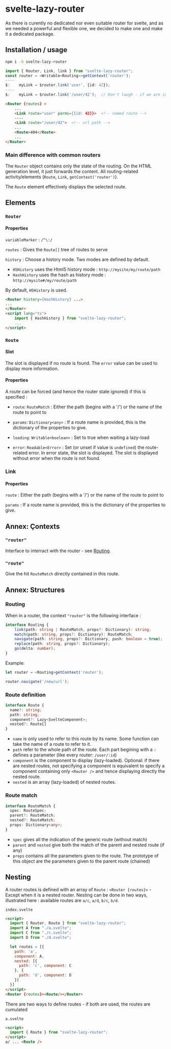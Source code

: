 # svelte-lazy-router

As there is curently no dedicated nor even suitable router for svelte, and as we needed a powerful and flexible one, we decided to make one and make it a dedicated package.

## Installation / usage

```sh
npm i -S svelte-lazy-router
```

```typescript
import { Router, Link, link } from "svelte-lazy-router";
const router = <Writable<Routing>>getContext('router');
----
$:    myLink = $router.link('user', {id: 42});
----
$:    myLink = $router.link('/user/42');  // Don't laugh - if we are in a nested router, this might become `/en/user/42` or `/de/user/42` depending of the parent router
```

```html
<Router {routes} >
    ...
    <Link route="user" parms={{id: 42}}>  <!-- named route -->
    ----
    <Link route="/user/42">  <!-- url path -->
    ...
    <Route>404</Route>
    ...
</Router>
```

### Main difference with common routers

The `Router` object contains only the state of the routing. On the HTML generation level, it just forwards the content. All routing-related activity/elements (`Route`, `Link`, `getContext('router')`).

The `Route` element effectively displays the selected route.

## Elements

### `Router`

#### Properties

`variableMarker`
: `/^\:/`

`routes`
: Gives the `Route[]` tree of routes to serve

`history`
: Choose a history mode. Two modes are defined by default.

- `H5History` uses the Html5 history mode : `http://mysite/my/route/path`
- `HashHistory` uses the hash as history mode : `http://mysite#/my/route/path`

By default, `H5History` is used.

```html
<Router history={HashHistory} ...>
...
</Router>
<script lang="ts">
    import { HashHistory } from "svelte-lazy-router";
    ...
</script>
```

### `Route`

#### Slot

The slot is displayed if no route is found. The `error` value can be used to display more information.

#### Properties

A route can be forced (and hence the router state ignored) if this is specified :

- `route`: `RouteMatch`
: Either the path (begins with a '/') or the name of the route to point to
- `params`: `Dictionary<any>`
: If a route name is provided, this is the dictionary of the properties to give.

- `loading`: `Writable<boolean>`
: Set to true when waiting a lazy-load
- `error`: `Readable<Error>`
: Set (or unset if value is `undefined`) the route-related error. In error state, the slot is displayed. The slot is displayed without error when the route is not found.

### Link

#### Properties

`route`
: Either the path (begins with a '/') or the name of the route to point to

`params`
: If a route name is provided, this is the dictionary of the properties to give.

## Annex: Çontexts

### `"router"`

Interface to interract with the router - see [Routing](#routing).

### `"route"`

Give the hit `RouteMatch` directly contained in this route.

## Annex: Structures

### Routing

When in a router, the context `"router"` is the following interface :

```ts
interface Routing {
    link(path: string | RouteMatch, props?: Dictionary): string;
    match(path: string, props?: Dictionary): RouteMatch;
    navigate(path: string, props?: Dictionary, push: boolean = true);
    replace(path: string, props?: Dictionary);
    go(delta: number);
}
```

Example:

```ts
let router = <Routing>getContext('router');

router.navigate('/new/url');
```

### Route definition

```ts
interface Route {
  name?: string;
  path: string;
  component?: Lazy<SvelteComponent>;
  nested?: Route[]
}
```

- `name` is only used to refer to this route by its name. Some function can take the name of a route to refer to it.
- `path` refer to the whole path of the route. Each part begining with a `:` defines a parameter (like every router: `/user/:id`)
- `component` is the component to display (lazy-loaded). Optional: if there are nested routes, not specifying a component is
 equivalent to specify a component containing only `<Router />` and hence displaying directly the nested route.
- `nested` is an array (lazy-loaded) of nested routes.

### Route match

```ts
interface RouteMatch {
  spec: RouteSpec;
  parent?: RouteMatch;
  nested?: RouteMatch;
  props: Dictionary<any>;
}
```

- `spec` gives all the indication of the generic route (without match)
- `parent` and `nested` give both the match of the parent and nested route (if any)
- `props` contains all the parameters given to the route. The prototype of this object are the parameters given to the parent route (chained)

## Nesting

A router routes is defined with an array of `Route` : `<Router {routes}>` - Except when it is a nested router. Nesting can be done in two ways, illustrated here : available routes are `a/c`, `a/d`, `b/c`, `b/d`.

`index.svelte`

```html
<script>
  import { Router, Route } from "svelte-lazy-router";
  import A from "./a.svelte";
  import C from "./c.svelte";
  import D from "./d.svelte";

  let routes = [{
    path: 'a',
    component: A,
    nested: [{
      path: 'c', component: C
    }, {
      path: 'd', component: D
    }]
  }]
</script>
<Router {routes}><Route/></Router>
```

There are two ways to define routes - if both are used, the routes are cumulated

`a.svelte`

```html
<script>
  import { Route } from "svelte-lazy-router";
</script>
a/ ... <Route />
```
